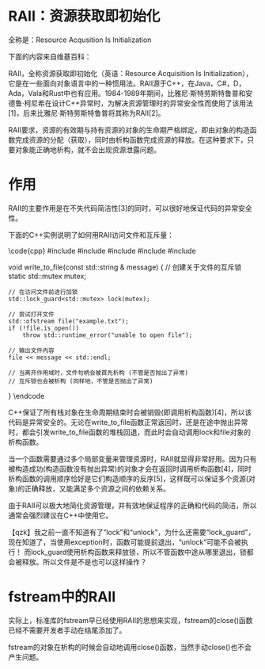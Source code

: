 # RAII：资源获取即初始化

全称是：Resource Acqusition Is Initialization

下面的内容来自维基百科：

RAII，全称资源获取即初始化（英语：Resource Acquisition Is Initialization），它是在一些面向对象语言中的一种惯用法。RAII源于C++，在Java，C#，D，Ada，Vala和Rust中也有应用。1984-1989年期间，比雅尼·斯特劳斯特鲁普和安德鲁·柯尼希在设计C++异常时，为解决资源管理时的异常安全性而使用了该用法[1]，后来比雅尼·斯特劳斯特鲁普将其称为RAII[2]。

RAII要求，资源的有效期与持有资源的对象的生命期严格绑定，即由对象的构造函数完成资源的分配（获取），同时由析构函数完成资源的释放。在这种要求下，只要对象能正确地析构，就不会出现资源泄露问题。


# 作用

RAII的主要作用是在不失代码简洁性[3]的同时，可以很好地保证代码的异常安全性。

下面的C++实例说明了如何用RAII访问文件和互斥量：

\code{cpp}
#include <string>
#include <mutex>
#include <iostream>
#include <fstream>
#include <stdexcept>
 
void write_to_file(const std::string & message)
{
    // 创建关于文件的互斥锁
    static std::mutex mutex;
 
    // 在访问文件前进行加锁
    std::lock_guard<std::mutex> lock(mutex);
 
    // 尝试打开文件
    std::ofstream file("example.txt");
    if (!file.is_open())
        throw std::runtime_error("unable to open file");
 
    // 输出文件内容
    file << message << std::endl;
 
    // 当离开作用域时，文件句柄会被首先析构 (不管是否抛出了异常)
    // 互斥锁也会被析构 (同样地，不管是否抛出了异常)
}
\endcode

C++保证了所有栈对象在生命周期结束时会被销毁(即调用析构函数)[4]，所以该代码是异常安全的。无论在write_to_file函数正常返回时，还是在途中抛出异常时，都会引发write_to_file函数的堆栈回退，而此时会自动调用lock和file对象的析构函数。

当一个函数需要通过多个局部变量来管理资源时，RAII就显得非常好用。因为只有被构造成功(构造函数没有抛出异常)的对象才会在返回时调用析构函数[4]，同时析构函数的调用顺序恰好是它们构造顺序的反序[5]，这样既可以保证多个资源(对象)的正确释放，又能满足多个资源之间的依赖关系。

由于RAII可以极大地简化资源管理，并有效地保证程序的正确和代码的简洁，所以通常会强烈建议在C++中使用它。

【qzk】我之前一直不知道有了“lock”和“unlock”，为什么还需要“lock_guard”，现在知道了，当使用exception时，函数可能提前退出，“unlock”可能不会被执行！
而lock_guard使用析构函数来释放锁，所以不管函数中途从哪里退出，锁都会被释放。所以文件是不是也可以这样操作？


# fstream中的RAII

实际上，标准库的fstream早已经使用RAII的思想来实现，fstream的close()函数已经不需要开发者手动在结尾添加了。

fstream的对象在析构的时候会自动地调用close()函数，当然手动close()也不会产生问题。